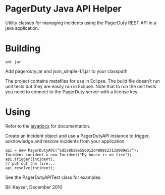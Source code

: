 PagerDuty Java API Helper
======================================

Utility classes for managing incidents using the PagerDuty REST API in a 
java application.

Building
======================================

    ant jar

Add pagerduty.jar and json_simple-1.1.jar to your classpath

The project contains metafiles for use in Eclipse.  The build file doesn't 
run unit tests but they are easily run in Eclipse.  Note that to run
the unit tests you need to connect to the PagerDuty server with a license
key.

Using
======================================

Refer to the [javadocs](http://bkayser.github.com/pagerduty-java) for documentation.

Create an Incident object and use a PagerDutyAPI instance to trigger, acknowledge
and resolve incidents from your application.

    api = new PagerDutyAPI("5d5a0b30e550012d488912313d009e57");
    Incident incident = new Incident("My house is on fire");
    api.trigger(incident);
    // put out the fire...
    api.resolve(incident);


See the PagerDutyAPITest class for examples.

Bill Kayser, December 2010

